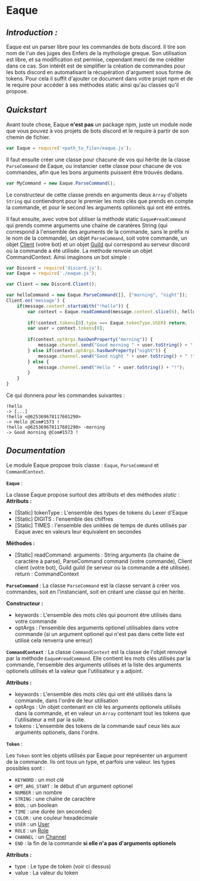# Eaque


## *Introduction :*
Eaque est un parser libre pour les commandes de bots discord.
Il tire son nom de l'un des juges des Enfers de la mythologie greque.
Son utilisation est libre, et sa modification est permise, cependant merci de me créditer dans ce cas. Son intérêt est de simplifier la création de commandes pour les bots discord en automatisant la récupération d'argument sous forme de tokens. Pour cela il suffit d'ajouter ce document dans votre projet npm et de le require pour accéder à ses méthodes static ainsi qu'au classes qu'il propose.

## *Quickstart*

Avant toute chose, Eaque **n'est pas** un package npm, juste un module node que vous pouvez à vos projets de bots discord et le require à partir de son chemin de fichier.
```js
var Eaque = require('<path_to_file>/eaque.js');
```
Il faut ensuite créer une classe pour chacune de vos qui hérite de la classe `ParseCommand` de Eaque, ou instancier cette classe pour chacune de vos commandes, afin que les bons arguments puissent être trouvés dedans.
```js
var MyCommand = new Eaque.ParseCommand();
```
Le constructeur de cette classe prends en arguments deux `Array` d'objets `String` qui contiendront pour le premier les mots clés que prends en compte la commande, et pour le second les arguments optionels qui ont été entrés.

Il faut ensuite, avec votre bot utiliser la méthode static `Eaque#readCommand` qui prends comme arguments une chaine de caratères String (qui correspond à l'ensemble des arguments de la commande, sans le préfix ni le nom de la commande), un objet `ParseCommand`, soit votre commande, un objet [Client](https://discord.js.org/#/docs/main/stable/class/Client) (votre bot) et un objet [Guild](https://discord.js.org/#/docs/main/stable/class/Guild) qui correspond au serveur discord où la commande a été utilisée. La méthode renvoie un objet CommandContext.
Ainsi imaginons un bot simple :

```js
var Discord = require('discord.js');
var Eaque = require('./eaque.js');

var Client = new Discord.Client();

var helloCommand = new Eaque.ParseCommand([], ["morning", "night"]);
Client.on('message') {
    if(message.content.startsWith("!hello")) {
        var context = Eaque.readCommand(message.content.slice(6), helloCommand, Client, message.guild);
        
        if(!context.tokens[0].type === Eaque.tokenType.USER) return;
        var user = context.tokens[0];
        
        if(context.optArgs.hasOwnProperty("morning")) {
            message.channel.send("Good morning " + user.toString() + " !");
        } else if(context.optArgs.hasOwnProperty("night")) {
            message.channel.send("Good night " + user.toString() + " !");
        } else {
            message.channel.send("Hello " + user.toString() + "!");
        }
    }
}
```
Ce qui donnera pour les commandes suivantes : 
```
!hello
-> [...]
!hello <@625369678117601290>
-> Hello @Com#1573 !
!hello <@625369678117601290> -morning
-> Good morning @Com#1573 !
```


## *Documentation*


Le module Eaque propose trois classe : `Eaque`, `ParseCommand` et `CommandContext`.



**`Eaque`** :

La classe Eaque propose surtout des attributs et des méthodes *static* :
 **Attributs :** 
 
 - [Static] tokenType : L'ensemble des types de tokens du Lexer d'Eaque
 - [Static] DIGITS : l'ensemble des chiffres
 - [Static] TIMES : l'ensemble des unitées de temps de durés utilisés par Eaque avec en valeurs leur équivalent en secondes

 **Méthodes :**
 
 - [Static] readCommand: 
 arguments : String arguments (la chaine de caractère à parse), ParseCommand command (votre commande), Client client (votre bot), Guild guild (le serveur où la commande a été utilisée).
 return : CommandContext



**`ParseCommand`** :
La classe `ParseCommand` est la classe servant à créer vos commandes, soit en l'instanciant, soit en créant une classe qui en hérite.

 **Constructeur :** 
 
 - keywords : L'ensemble des mots clés qui pourront être utilisés dans votre commande
 - optArgs : l'ensemble des arguments optionel utilisables dans votre commande (si un argument optionel qui n'est pas dans cette liste est utilisé cela renverra une erreur)



**`CommandContext`** :
La classe `CommandContext` est la classe de l'objet renvoyé par la méthode `Eaque#readCommand`. Elle contient les mots clés utilisés par la commande, l'ensemble des arguments utilisés et la liste des arguments optionels utilisés et la valeur que l'utilisateur y a adjoint.

 **Attributs :** 
 
 - keywords : L'ensemble des mots clés qui ont été utilisés dans la commande, dans l'ordre de leur utilisation
 - optArgs : Un objet contenant en clé les arguments optionels utilisés dans la commande, et en valeur un `Array` contenant tout les tokens que l'utilisateur a mit par la suite.
 - tokens : L'ensemble des tokens de la commande sauf ceux liés aux arguments optionels, dans l'ordre.



**`Token`** :

Les `Token` sont les objets utilisés par Eaque pour représenter un argument de la commande. Ils ont tous un type, et parfois une valeur. les types possibles sont :
+ `KEYWORD` : un mot clé
+ `OPT_ARG_START` : le début d'un argument optionel
+ `NUMBER` : un nombre
+ `STRING` : une chaîne de caractère
+ `BOOL` : un boolean
+ `TIME` : une durée (en secondes)
+ `COLOR` : une couleur hexadécimale
+ `USER` : un [User](https://discord.js.org/#/docs/main/stable/class/User)
+ `ROLE` : un [Role](https://discord.js.org/#/docs/main/stable/class/Role)
+ `CHANNEL` : un [Channel](https://discord.js.org/#/docs/main/stable/class/Channel)
+ `END` : la fin de la commande **si elle n'a pas d'arguments optionels**

 **Attributs :** 
 
 - type : Le type de token (voir ci dessus)
 - value : La valeur du token
